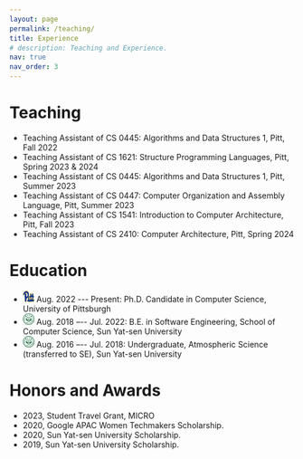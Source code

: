 ```yaml
---
layout: page
permalink: /teaching/
title: Experience
# description: Teaching and Experience.
nav: true
nav_order: 3
---
```


Teaching
===


<!-- <ul style="margin:0 0 30px;">
    <li>
        <strong>Fall 2022:</strong> Teaching Assistant for <em>CS 0445: Algorithms and Data Structures 1</em>, University of Pittsburgh
    </li>
    <li>
        <strong>Spring 2023 & 2024:</strong> Teaching Assistant for <em>CS 1621: Structure of Programming Languages</em>, University of Pittsburgh
    </li>
    <li>
        <strong>Summer 2023:</strong> Teaching Assistant for <em>CS 0445: Algorithms and Data Structures 1</em>, University of Pittsburgh
    </li>
    <li>
        <strong>Summer 2023:</strong> Teaching Assistant for <em>CS 0447: Computer Organization and Assembly Language</em>, University of Pittsburgh
    </li>
    <li>
        <strong>Fall 2023:</strong> Teaching Assistant for <em>CS 1541: Introduction to Computer Architecture</em>, University of Pittsburgh
    </li>
    <li>
        <strong>Spring 2024:</strong> Teaching Assistant for <em>CS 2410: Computer Architecture</em>, University of Pittsburgh
    </li>
</ul> -->

* Teaching Assistant of CS 0445: Algorithms and Data Structures 1, Pitt, Fall 2022 
* Teaching Assistant of CS 1621: Structure Programming Languages, Pitt, Spring 2023 & 2024 
* Teaching Assistant of CS 0445: Algorithms and Data Structures 1, Pitt, Summer 2023 
* Teaching Assistant of CS 0447: Computer Organization and Assembly Language, Pitt, Summer 2023 
* Teaching Assistant of CS 1541: Introduction to Computer Architecture, Pitt, Fall 2023 
* Teaching Assistant of CS 2410: Computer Architecture, Pitt, Spring 2024 



Education
===
* <img src="../assets/img/pitt.svg" alt="Pitt Icon" width="20" height="20"> Aug.  2022 --- Present: Ph.D. Candidate in Computer Science, University of Pittsburgh
* <img src="../assets/img/sysu.svg" alt="SYSU Icon" width="20" height="20"> Aug. 2018 –-- Jul. 2022: B.E. in Software Engineering, School of Computer Science, Sun Yat-sen University
* <img src="../assets/img/sysu.svg" alt="SYSU Icon" width="20" height="20"> Aug. 2016 –-- Jul. 2018: Undergraduate, Atmospheric Science (transferred to SE), Sun Yat-sen University 







Honors and Awards
===

* 2023, Student Travel Grant, MICRO 
* 2020, Google APAC Women Techmakers Scholarship. 
* 2020, Sun Yat-sen University Scholarship. 
* 2019, Sun Yat-sen University Scholarship. 